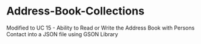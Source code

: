 # Address-Book-Collections
Modified to UC 15 - Ability to Read or Write the Address Book with Persons Contact into a JSON file using GSON Library
